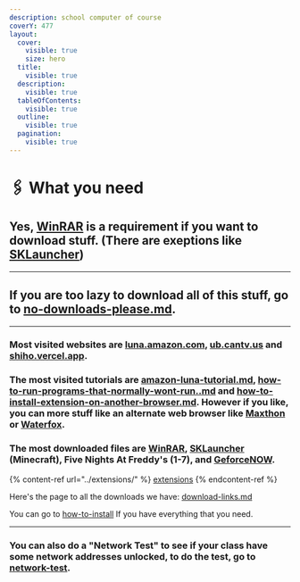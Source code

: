 ```yaml
---
description: school computer of course
coverY: 477
layout:
  cover:
    visible: true
    size: hero
  title:
    visible: true
  description:
    visible: true
  tableOfContents:
    visible: true
  outline:
    visible: true
  pagination:
    visible: true
---
```


# 🖇 What you need

## Yes, [WinRAR](../download-links/winrar.md) is a requirement if you want to download stuff. (There are exeptions like [SKLauncher](../download-links/sklauncher-minecraft.md))

***

## If you are too lazy to download all of this stuff, go to [no-downloads-please.md](../no-downloads-please.md "mention").

***

### Most visited websites are [luna.amazon.com](https://luna.amazon.com), [ub.cantv.us](https://ub.cantv.us) and [shiho.vercel.app](https://shinonome.vercel.app).

### The most visited tutorials are [amazon-luna-tutorial.md](../no-downloads-please/amazon-luna-tutorial.md "mention"), [how-to-run-programs-that-normally-wont-run..md](../how-to-install/how-to-run-programs-that-normally-wont-run..md "mention") and [how-to-install-extension-on-another-browser.md](../how-to-install/how-to-install-extension-on-another-browser.md "mention").  However if you like, you can more stuff like an alternate web browser like [Maxthon](../download-links/maxthon.md) or [Waterfox](../download-links/waterfox.md).

### The most downloaded files are [WinRAR](../download-links/winrar.md), [SKLauncher](../download-links/sklauncher-minecraft.md) (Minecraft), Five Nights At Freddy's (1-7), and [GeforceNOW](../download-links/geforcenow.md).

{% content-ref url="../extensions/" %}
[extensions](../extensions/)
{% endcontent-ref %}

Here's the page to all the downloads we have: [download-links.md](../download-links.md "mention")

You can go to [how-to-install](../how-to-install/ "mention") If you have everything that you need.

***

### You can also do a "Network Test" to see if your class have some network addresses unlocked, to do the test, go to [network-test](../network-test/ "mention").
